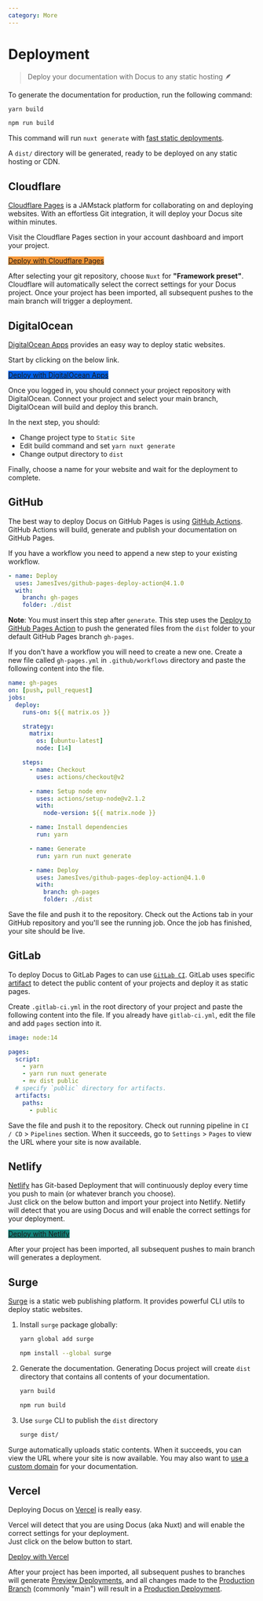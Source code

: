 ```yaml
---
category: More
---
```


# Deployment

> Deploy your documentation with Docus to any static hosting 🪶

To generate the documentation for production, run the following command:

<d-code-group>

```bash [Yarn]
yarn build
```

```bash [NPM]
npm run build
```

</d-code-group>

This command will run `nuxt generate` with [fast static deployments](https://nuxtjs.org/blog/nuxt-static-improvements#faster-static-deployments).

A `dist/` directory will be generated, ready to be deployed on any static hosting or CDN.

## Cloudflare

[Cloudflare Pages](https://pages.cloudflare.com) is a JAMstack platform for collaborating on and deploying websites. With an effortless Git integration, it will deploy your Docus site within minutes.

Visit the Cloudflare Pages section in your account dashboard and import your project.

<a href="https://dash.cloudflare.com/?to=/:account/pages" target="_blank" rel="nofollow noopener" class="inline-flex items-center px-3 py-2 my-2 font-medium text-white rounded" style="background-color: #f69839">Deploy with Cloudflare Pages <icon-external-link class="w-4 h-4 ml-2"/></a>

After selecting your git repository, choose `Nuxt` for **"Framework preset"**. Cloudflare will automatically select the correct settings for your Docus project. Once your project has been imported, all subsequent pushes to the main branch will trigger a deployment.

## DigitalOcean

[DigitalOcean Apps](https://www.digitalocean.com/products/app-platform/) provides an easy way to deploy static websites.

Start by clicking on the below link.

<a href="https://cloud.digitalocean.com/apps/new" target="_blank" rel="noopener nofollow" class="inline-flex items-center px-3 py-2 my-2 font-medium text-white rounded" style="background-color: #0061eb">Deploy with DigitalOcean Apps <icon-external-link class="w-4 h-4 ml-2"/></a>

Once you logged in, you should connect your project repository with DigitalOcean. Connect your project and select your main branch, DigitalOcean will build and deploy this branch.

In the next step, you should:

- Change project type to `Static Site`
- Edit build command and set `yarn nuxt generate`
- Change output directory to `dist`

Finally, choose a name for your website and wait for the deployment to complete.


## GitHub

The best way to deploy Docus on GitHub Pages is using [GitHub Actions](https://github.com/features/actions). GitHub Actions will build, generate and publish your documentation on GitHub Pages.

If you have a workflow you need to append a new step to your existing workflow.  

```yaml
- name: Deploy
  uses: JamesIves/github-pages-deploy-action@4.1.0
  with:
    branch: gh-pages
    folder: ./dist
```

**Note**: You must insert this step after `generate`. This step uses the [Deploy to GitHub Pages Action](https://github.com/marketplace/actions/deploy-to-github-pages) to push the generated files from the `dist` folder to your default GitHub Pages branch `gh-pages`.

If you don't have a workflow you will need to create a new one. Create a new file called `gh-pages.yml` in `.github/workflows` directory and paste the following content into the file.

```yaml [.github/workflows/gh-pages.yml]
name: gh-pages
on: [push, pull_request]
jobs:
  deploy:
    runs-on: ${{ matrix.os }}

    strategy:
      matrix:
        os: [ubuntu-latest]
        node: [14]

    steps:
      - name: Checkout
        uses: actions/checkout@v2

      - name: Setup node env
        uses: actions/setup-node@v2.1.2
        with:
          node-version: ${{ matrix.node }}

      - name: Install dependencies
        run: yarn

      - name: Generate
        run: yarn run nuxt generate

      - name: Deploy
        uses: JamesIves/github-pages-deploy-action@4.1.0
        with:
          branch: gh-pages
          folder: ./dist
```

Save the file and push it to the repository. Check out the Actions tab in your GitHub repository and you'll see the running job. Once the job has finished, your site should be live.

## GitLab

To deploy Docus to GitLab Pages to can use [`GitLab CI`](https://about.gitlab.com/stages-devops-lifecycle/continuous-integration/). GitLab uses specific [artifact](https://docs.gitlab.com/ee/ci/pipelines/job_artifacts.html) to detect the public content of your projects and deploy it as static pages.

Create `.gitlab-ci.yml` in the root directory of your project and paste the following content into the file. If you already have `gitlab-ci.yml`, edit the file and add `pages` section into it.

```yaml [.gitlab-ci.yml]
image: node:14

pages:
  script:
    - yarn
    - yarn run nuxt generate
    - mv dist public
  # specify `public` directory for artifacts.
  artifacts:
    paths:
      - public
```

Save the file and push it to the repository. Check out running pipeline in `CI / CD` > `Pipelines` section. When it succeeds, go to `Settings` > `Pages` to view the URL where your site is now available.


## Netlify

[Netlify](https://www.netlify.com) has Git-based Deployment that will continuously deploy every time you push to main (or whatever branch you choose).   
Just click on the below button and import your project into Netlify. Netlify will detect that you are using Docus and will enable the correct settings for your deployment.

<a href="https://app.netlify.com/start" target="_blank" rel="nofollow noopener" class="inline-flex items-center px-3 py-2 my-2 font-medium text-white rounded" style="background-color: #15847C">Deploy with Netlify <icon-external-link class="w-4 h-4 ml-2"/></a>

After your project has been imported, all subsequent pushes to main branch will generates a deployment.


## Surge

[Surge](https://surge.sh) is a static web publishing platform. It provides powerful CLI utils to deploy static websites.

1. Install `surge` package globally:

    <d-code-group>
    <d-code-block label="Yarn" active>

    ```bash
    yarn global add surge
    ```

    </d-code-block>
    <d-code-block label="NPM">

    ```bash
    npm install --global surge
    ```

    </d-code-block>
    </d-code-group>

2. Generate the documentation. Generating Docus project will create `dist` directory that contains all contents of your documentation.

    <d-code-group>
      <d-code-block label="Yarn" active>

    ```bash
    yarn build
    ```

    </d-code-block>
    <d-code-block label="NPM">

    ```bash
    npm run build
    ```

    </d-code-block>
    </d-code-group>

3. Use `surge` CLI to publish the `dist` directory

    ```bash
    surge dist/
    ```

Surge automatically uploads static contents. When it succeeds, you can view the URL where your site is now available.
You may also want to [use a custom domain](https://surge.sh/help/adding-a-custom-domain) for your documentation.

## Vercel

Deploying Docus on [Vercel](https://vercel.com) is really easy.

Vercel will detect that you are using Docus (aka Nuxt) and will enable the correct settings for your deployment.   
Just click on the below button to start.

<a href="https://vercel.com/new" target="_blank" rel="noopener nofollow" class="inline-flex items-center px-3 py-2 my-2 font-medium text-white bg-black rounded">Deploy with Vercel <icon-external-link class="w-4 h-4 ml-2"/></a>

After your project has been imported, all subsequent pushes to branches will generate [Preview Deployments](https://vercel.com/docs/platform/deployments#preview), and all changes made to the [Production Branch](https://vercel.com/docs/git#production-branch) (commonly "main") will result in a [Production Deployment](https://vercel.com/docs/platform/deployments#production).
